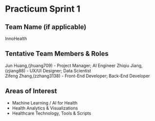 # Practicum Sprint 1
## Team Name (if applicable)
InnoHealth

## Tentative Team Members & Roles
Jun Huang,(jhuang709) - Project Manager; AI Engineer
Zhiqiu Jiang,(zjiang88) -  UX/UI Designer; Data Scientist  
Zifeng Zhang,(zzhang3138) - Front-End Developer; Back-End Developer

## Areas of Interest
* Machine Learning / AI for Health
* Health Analytics & Visualizations
* Healthcare Technology, Tools & Scripts
